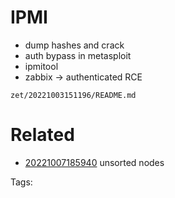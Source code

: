 # IPMI
- dump hashes and crack
- auth bypass in metasploit
- ipmitool
- zabbix -> authenticated RCE

` zet/20221003151196/README.md `

# Related

- [20221007185940](/zet/20221007185940/README.md) unsorted nodes

Tags:

    
